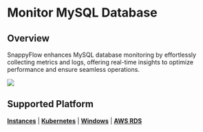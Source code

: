 # Monitor MySQL Database

## Overview

SnappyFlow enhances MySQL database monitoring by effortlessly collecting metrics and logs, offering real-time insights to optimize performance and ensure seamless operations.

<img src="/img/integration/mysql/image_8.png" />



## Supported Platform

[**Instances**](/docs/sidebar-sf-selfhosted-turbo/integrations/mysql/mysql_instances) | [**Kubernetes**](/docs/sidebar-sf-selfhosted-turbo/integrations/mysql/mysql_kubernetes) | [**Windows**](/docssidebar-sf-selfhosted-turbo//integrations/mysql/mysql_windows) | [**AWS RDS**](/docs/sidebar-sf-selfhosted-turbo/integrations/mysql/mysql_sfpoller) 

